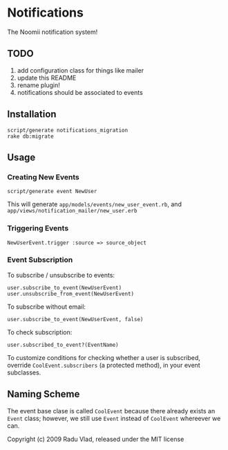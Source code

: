 Notifications
=============

The Noomii notification system!

TODO
----

1. add configuration class for things like mailer
2. update this README
3. rename plugin!
4. notifications should be associated to events

Installation
------------

    script/generate notifications_migration
    rake db:migrate

Usage
-----

### Creating New Events ###

    script/generate event NewUser

This will generate `app/models/events/new_user_event.rb`, and `app/views/notification_mailer/new_user.erb`

### Triggering Events ###

    NewUserEvent.trigger :source => source_object

### Event Subscription ###

To subscribe / unsubscribe to events:

    user.subscribe_to_event(NewUserEvent)
    user.unsubscribe_from_event(NewUserEvent)

To subscribe without email:

    user.subscribe_to_event(NewUserEvent, false)

To check subscription:

    user.subscribed_to_event?(EventName)

To customize conditions for checking whether a user is subscribed, override `CoolEvent.subscribers` (a protected method), in your event subclasses.


Naming Scheme
-------------

The event base clase is called `CoolEvent` because there already exists an `Event` class; however, we still use `Event` instead of `CoolEvent` whereever we can.

Copyright (c) 2009 Radu Vlad, released under the MIT license
